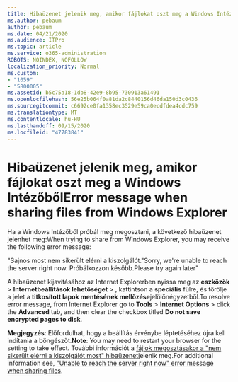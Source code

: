 ```yaml
---
title: Hibaüzenet jelenik meg, amikor fájlokat oszt meg a Windows Intézőből
ms.author: pebaum
author: pebaum
ms.date: 04/21/2020
ms.audience: ITPro
ms.topic: article
ms.service: o365-administration
ROBOTS: NOINDEX, NOFOLLOW
localization_priority: Normal
ms.custom:
- "1059"
- "5800005"
ms.assetid: b5c75a18-1db8-42e9-8b95-730913a61491
ms.openlocfilehash: 56e25b064f0a81da2c8440156d46da150d3c0436
ms.sourcegitcommit: c6692ce0fa1358ec3529e59ca0ecdfdea4cdc759
ms.translationtype: MT
ms.contentlocale: hu-HU
ms.lasthandoff: 09/15/2020
ms.locfileid: "47783841"
---
```

# <a name="error-message-when-sharing-files-from-windows-explorer"></a><span data-ttu-id="bd74e-102">Hibaüzenet jelenik meg, amikor fájlokat oszt meg a Windows Intézőből</span><span class="sxs-lookup"><span data-stu-id="bd74e-102">Error message when sharing files from Windows Explorer</span></span>

<span data-ttu-id="bd74e-103">Ha a Windows Intézőből próbál meg megosztani, a következő hibaüzenet jelenhet meg:</span><span class="sxs-lookup"><span data-stu-id="bd74e-103">When trying to share from Windows Explorer, you may receive the following error message:</span></span>
  
<span data-ttu-id="bd74e-104">"Sajnos most nem sikerült elérni a kiszolgálót.</span><span class="sxs-lookup"><span data-stu-id="bd74e-104">"Sorry, we're unable to reach the server right now.</span></span> <span data-ttu-id="bd74e-105">Próbálkozzon később.</span><span class="sxs-lookup"><span data-stu-id="bd74e-105">Please try again later"</span></span>
  
<span data-ttu-id="bd74e-106">A hibaüzenet kijavításához az Internet Explorerben nyissa meg az **eszközök** \> **Internetbeállítások lehetőséget** \> , kattintson a **speciális** fülre, és törölje a jelet a **titkosított lapok mentésének mellőzése**jelölőnégyzetből.</span><span class="sxs-lookup"><span data-stu-id="bd74e-106">To resolve error message, from Internet Explorer go to **Tools** \> **Internet Options** \> click the **Advanced** tab, and then clear the checkbox titled **Do not save encrypted pages to disk**.</span></span>
  
 <span data-ttu-id="bd74e-107">**Megjegyzés**: Előfordulhat, hogy a beállítás érvénybe léptetéséhez újra kell indítania a böngészőt.</span><span class="sxs-lookup"><span data-stu-id="bd74e-107">**Note**: You may need to restart your browser for the setting to take effect.</span></span> <span data-ttu-id="bd74e-108">További információt a [fájlok megosztásakor a "nem sikerült elérni a kiszolgálót most" hibaüzenet](https://go.microsoft.com/fwlink/?linkid=2022914)jelenik meg.</span><span class="sxs-lookup"><span data-stu-id="bd74e-108">For additional information see, ["Unable to reach the server right now" error message when sharing files](https://go.microsoft.com/fwlink/?linkid=2022914).</span></span>
  